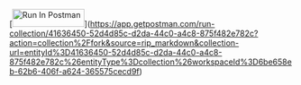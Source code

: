 \[<img src="https://run.pstmn.io/button.svg" alt="Run In Postman" style="width: 128px; height: 32px;">](https://app.getpostman.com/run-collection/41636450-52d4d85c-d2da-44c0-a4c8-875f482e782c?action=collection%2Ffork&source=rip_markdown&collection-url=entityId%3D41636450-52d4d85c-d2da-44c0-a4c8-875f482e782c%26entityType%3Dcollection%26workspaceId%3D6be658eb-62b6-406f-a624-365575cecd9f)